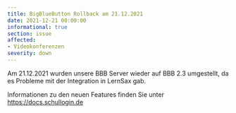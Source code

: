 ```yaml
---
title: BigBlueButton Rollback am 21.12.2021
date: 2021-12-21 00:00:00
informational: true
section: issue
affected:
- Videokonferenzen
severity: down
---
```


Am 21.12.2021 wurden unsere BBB Server wieder auf BBB 2.3 umgestellt, da es Probleme mit der Integration in LernSax gab.

Informationen zu den neuen Features finden Sie unter https://docs.schullogin.de

